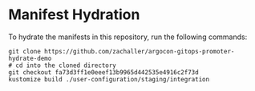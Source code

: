 # Manifest Hydration

To hydrate the manifests in this repository, run the following commands:

```shell
git clone https://github.com/zachaller/argocon-gitops-promoter-hydrate-demo
# cd into the cloned directory
git checkout fa73d3ff1e0eeef13b9965d442535e4916c2f73d
kustomize build ./user-configuration/staging/integration
```
